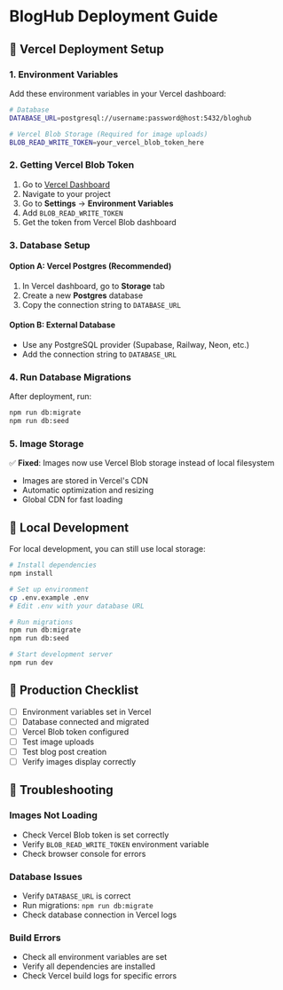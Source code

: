 # BlogHub Deployment Guide

## 🚀 Vercel Deployment Setup

### 1. Environment Variables

Add these environment variables in your Vercel dashboard:

```bash
# Database
DATABASE_URL=postgresql://username:password@host:5432/bloghub

# Vercel Blob Storage (Required for image uploads)
BLOB_READ_WRITE_TOKEN=your_vercel_blob_token_here
```

### 2. Getting Vercel Blob Token

1. Go to [Vercel Dashboard](https://vercel.com/dashboard)
2. Navigate to your project
3. Go to **Settings** → **Environment Variables**
4. Add `BLOB_READ_WRITE_TOKEN`
5. Get the token from Vercel Blob dashboard

### 3. Database Setup

#### Option A: Vercel Postgres (Recommended)
1. In Vercel dashboard, go to **Storage** tab
2. Create a new **Postgres** database
3. Copy the connection string to `DATABASE_URL`

#### Option B: External Database
- Use any PostgreSQL provider (Supabase, Railway, Neon, etc.)
- Add the connection string to `DATABASE_URL`

### 4. Run Database Migrations

After deployment, run:
```bash
npm run db:migrate
npm run db:seed
```

### 5. Image Storage

✅ **Fixed**: Images now use Vercel Blob storage instead of local filesystem
- Images are stored in Vercel's CDN
- Automatic optimization and resizing
- Global CDN for fast loading

## 🔧 Local Development

For local development, you can still use local storage:

```bash
# Install dependencies
npm install

# Set up environment
cp .env.example .env
# Edit .env with your database URL

# Run migrations
npm run db:migrate
npm run db:seed

# Start development server
npm run dev
```

## 📝 Production Checklist

- [ ] Environment variables set in Vercel
- [ ] Database connected and migrated
- [ ] Vercel Blob token configured
- [ ] Test image uploads
- [ ] Test blog post creation
- [ ] Verify images display correctly

## 🐛 Troubleshooting

### Images Not Loading
- Check Vercel Blob token is set correctly
- Verify `BLOB_READ_WRITE_TOKEN` environment variable
- Check browser console for errors

### Database Issues
- Verify `DATABASE_URL` is correct
- Run migrations: `npm run db:migrate`
- Check database connection in Vercel logs

### Build Errors
- Check all environment variables are set
- Verify all dependencies are installed
- Check Vercel build logs for specific errors
